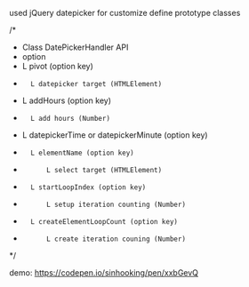 used jQuery datepicker for customize define prototype classes 

/*
* Class DatePickerHandler API
*  option
*   L pivot  (option key)
*       L datepicker target (HTMLElement)
*   L addHours (option key)
*       L add hours (Number)
*   L datepickerTime or datepickerMinute (option key)
*       L elementName (option key)
*           L select target (HTMLElement)
*       L startLoopIndex (option key)
*           L setup iteration counting (Number)
*       L createElementLoopCount (option key)
*           L create iteration couning (Number)
*/

demo: https://codepen.io/sinhooking/pen/xxbGevQ

